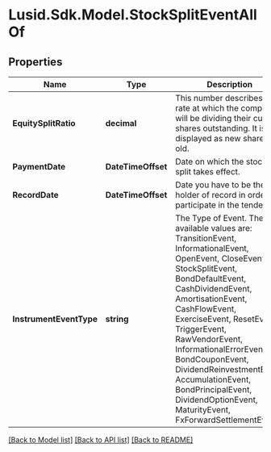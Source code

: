 # Lusid.Sdk.Model.StockSplitEventAllOf

## Properties

Name | Type | Description | Notes
------------ | ------------- | ------------- | -------------
**EquitySplitRatio** | **decimal** | This number describes the rate at which the company will be dividing their current shares outstanding. It is displayed as new shares per old. | 
**PaymentDate** | **DateTimeOffset** | Date on which the stock-split takes effect. | 
**RecordDate** | **DateTimeOffset** | Date you have to be the holder of record in order to participate in the tender. | 
**InstrumentEventType** | **string** | The Type of Event. The available values are: TransitionEvent, InformationalEvent, OpenEvent, CloseEvent, StockSplitEvent, BondDefaultEvent, CashDividendEvent, AmortisationEvent, CashFlowEvent, ExerciseEvent, ResetEvent, TriggerEvent, RawVendorEvent, InformationalErrorEvent, BondCouponEvent, DividendReinvestmentEvent, AccumulationEvent, BondPrincipalEvent, DividendOptionEvent, MaturityEvent, FxForwardSettlementEvent | 

[[Back to Model list]](../README.md#documentation-for-models) [[Back to API list]](../README.md#documentation-for-api-endpoints) [[Back to README]](../README.md)


